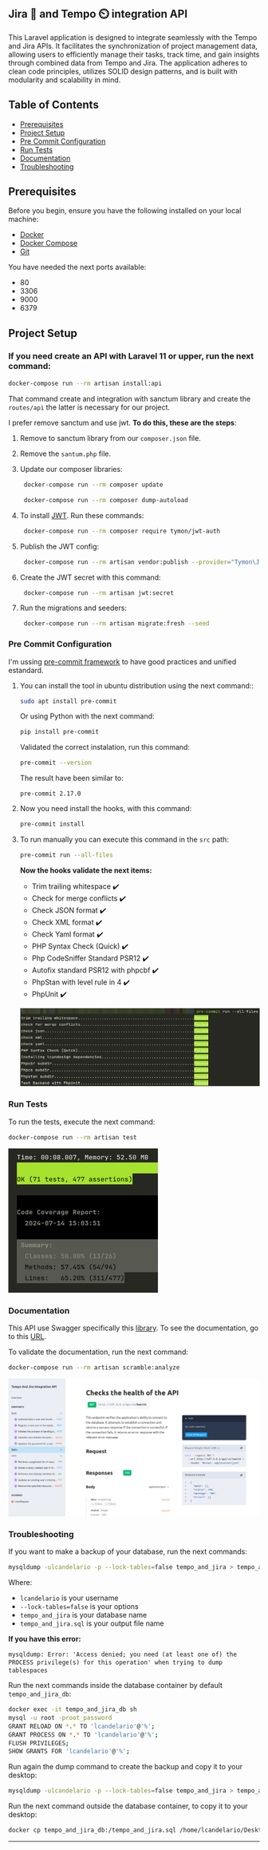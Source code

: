 ## Jira :tanabata_tree: and Tempo :timer_clock: integration API
This Laravel application is designed to integrate seamlessly with the Tempo and Jira APIs. It facilitates the
synchronization of project management data, allowing users to efficiently manage their tasks, track time, and gain
insights through combined data from Tempo and Jira. The application adheres to clean code principles,
utilizes SOLID design patterns, and is built with modularity and scalability in mind.


## Table of Contents

- [Prerequisites](#prerequisites)
- [Project Setup](#project-setup)
- [Pre Commit Configuration](#pre-commit-configuration)
- [Run Tests](#run-tests)
- [Documentation](#documentation)
- [Troubleshooting](#troubleshooting)


## Prerequisites

Before you begin, ensure you have the following installed on your local machine:

- [Docker](https://www.docker.com/get-started)
- [Docker Compose](https://docs.docker.com/compose/install/)
- [Git](https://git-scm.com/)

You have needed the next ports available:

- 80
- 3306
- 9000
- 6379

## Project Setup

### If you need create an API with Laravel 11 or upper, run the next command:
```bash
docker-compose run --rm artisan install:api
```
That command create and integration with sanctum library and create the `routes/api` the latter is necessary for our project.

I prefer remove sanctum and use jwt. **To do this, these are the steps**:

1. Remove to sanctum library from our `composer.json` file.

2. Remove the `santum.php` file.

3. Update our composer libraries:
   ```bash
    docker-compose run --rm composer update
   ```

   ```bash
    docker-compose run --rm composer dump-autoload
   ```

4. To install [JWT](https://jwt-auth.readthedocs.io/en/develop/laravel-installation/). Run these commands:
   ```bash
    docker-compose run --rm composer require tymon/jwt-auth
   ```

5. Publish the JWT config:
   ```bash
    docker-compose run --rm artisan vendor:publish --provider="Tymon\JWTAuth\Providers\LaravelServiceProvider"
   ```

6. Create the JWT secret with this command:
   ```bash
    docker-compose run --rm artisan jwt:secret
   ```

7. Run the migrations and seeders:
   ```bash
    docker-compose run --rm artisan migrate:fresh --seed
   ```

### Pre Commit Configuration
I'm ussing [pre-commit framework](https://pre-commit.com/index.html) to have good practices and unified estandard.

1. You can install the tool in ubuntu distribution using the next command::
    ```bash
    sudo apt install pre-commit
    ```

    Or using Python with the next command:
    ```bash
    pip install pre-commit
    ```

    Validated the correct instalation, run this command:
    ```bash
    pre-commit --version
    ```

   The result have been similar to:
    ```text
    pre-commit 2.17.0
    ```

2. Now you need install the hooks, with this command:
    ```bash
    pre-commit install
    ```

3. To run manually you can execute this command in the `src` path:
    ```bash
    pre-commit run --all-files
    ```

    **Now the hooks validate the next items:**

    - Trim trailing whitespace :heavy_check_mark:
    - Check for merge conflicts :heavy_check_mark:
    - Check JSON format :heavy_check_mark:
    - Check XML format :heavy_check_mark:
    - Check Yaml format :heavy_check_mark:
    - PHP Syntax Check (Quick) :heavy_check_mark:
    - Php CodeSniffer Standard PSR12 :heavy_check_mark:
    - Autofix standard PSR12 with phpcbf :heavy_check_mark:
    - PhpStan with level rule in 4 :heavy_check_mark:
    - PhpUnit :heavy_check_mark:

    ![Pre-commit Example output](resources/images/pre-commitExample.png)

### Run Tests

To run the tests, execute the next command:
```bash
docker-compose run --rm artisan test
```
![Test Coverage](resources/images/testCoverage.png)


### Documentation
This API use Swagger specifically this [library](https://scramble.dedoc.co/). To see the documentation,
go to this [URL](http://127.0.0.1/docs/api).

To validate the documentation, run the next command:
```bash
docker-compose run --rm artisan scramble:analyze
```
![Documentation Example](resources/images/documentationExample.png)


### Troubleshooting
If you want to make a backup of your database, run the next commands:
```bash
mysqldump -ulcandelario -p --lock-tables=false tempo_and_jira > tempo_and_jira.sql
```
Where:
- `lcandelario` is your username
- `--lock-tables=false` is your options
- `tempo_and_jira` is your database name
- `tempo_and_jira.sql` is your output file name

**If you have this error:**
```text
mysqldump: Error: 'Access denied; you need (at least one of) the PROCESS privilege(s) for this operation' when trying to dump tablespaces
```

Run the next commands inside the database container by default `tempo_and_jira_db`:
```bash
docker exec -it tempo_and_jira_db sh
mysql -u root -proot_password
GRANT RELOAD ON *.* TO 'lcandelario'@'%';
GRANT PROCESS ON *.* TO 'lcandelario'@'%';
FLUSH PRIVILEGES;
SHOW GRANTS FOR 'lcandelario'@'%';
```

Run again the dump command to create the backup and copy it to your desktop:
```bash
mysqldump -ulcandelario -p --lock-tables=false tempo_and_jira > tempo_and_jira.sql
```

Run the next command outside the database container, to copy it to your desktop:
```bash
docker cp tempo_and_jira_db:/tempo_and_jira.sql /home/lcandelario/Desktop/tempo_and_jira.sql
```
---
